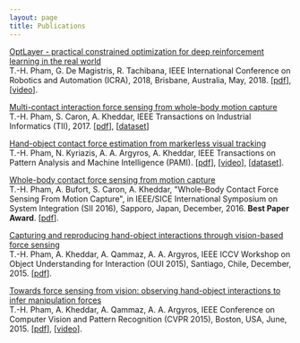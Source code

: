 ```yaml
---
layout: page
title: Publications
---
```


[OptLayer - practical constrained optimization for deep reinforcement learning in the real world](/2018-05-21-icra)  
T.-H. Pham, G. De Magistris, R. Tachibana, IEEE International Conference on Robotics and Automation (ICRA), 2018, Brisbane, Australia, May, 2018.
[[pdf](https://arxiv.org/abs/1709.07643)],
[[video](http://www.youtube.com/watch?v=7liBbk3VjWQ)].

[Multi-contact interaction force sensing from whole-body motion capture](/2017-10-23-tii)  
T.-H. Pham, S. Caron, A. Kheddar, IEEE Transactions on Industrial Informatics (TII), 2017.
[[pdf](http://ieeexplore.ieee.org/document/8078194/http://ieeexplore.ieee.org/abstract/document/8085141/)],
[[dataset](https://github.com/jrl-umi3218/WholeBodyKinodynamics)]

[Hand-object contact force estimation from markerless visual tracking](/2017-10-26-pami)  
T.-H. Pham, N. Kyriazis, A. A. Argyros, A. Kheddar, IEEE Transactions on Pattern Analysis and Machine Intelligence (PAMI).
[[pdf](http://ieeexplore.ieee.org/abstract/document/8085141/)],
[[video](https://www.youtube.com/watch?v=NhNV3tCcbd0)],
[[dataset](https://github.com/jrl-umi3218/ManipulationKinodynamics)].

[Whole-body contact force sensing from motion capture](/2016-12-13-sii)  
T.-H. Pham, A. Bufort, S. Caron, A. Kheddar, "Whole-Body Contact Force Sensing From Motion Capture", in IEEE/SICE International Symposium on System Integration (SII 2016), Sapporo, Japan, December, 2016. **Best Paper Award**.
[[pdf](https://hal.archives-ouvertes.fr/hal-01372238/)].

[Capturing and reproducing hand-object interactions through vision-based force sensing](/2015-12-11-oui)  
T.-H. Pham, A. Kheddar, A. Qammaz, A. A. Argyros, IEEE ICCV Workshop on Object Understanding for Interaction (OUI 2015), Santiago, Chile, December, 2015.
[[pdf](https://hal.archives-ouvertes.fr/hal-01372238/)].

[Towards force sensing from vision: observing hand-object interactions to infer manipulation forces](/2015-06-07-cvpr)  
T.-H. Pham, A. Kheddar, A. Qammaz, A. A. Argyros, IEEE Conference on Computer Vision and Pattern Recognition (CVPR 2015), Boston, USA, June, 2015.
[[pdf](https://hal.archives-ouvertes.fr/hal-01356136/)],
[[video](http://www.youtube.com/watch?v=mtWwkOJkeXM)].
